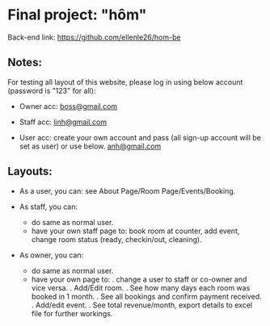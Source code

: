 # Final project: "hôm"

Back-end link: https://github.com/ellenle26/hom-be

## Notes:

For testing all layout of this website, please log in using below account (password is "123" for all):

* Owner acc:
boss@gmail.com

* Staff acc:
linh@gmail.com

* User acc: create your own account and pass (all sign-up account will be set as user) or use below.
anh@gmail.com

## Layouts:

- As a user, you can:
  see About Page/Room Page/Events/Booking.
  
- As staff, you can:
  + do same as normal user.
  + have your own staff page to: book room at counter, add event, change room status (ready, checkin/out, cleaning).
  
- As owner, you can:
  + do same as normal user.
  + have your own page to:
    . change a user to staff or co-owner and vice versa.
    . Add/Edit room.
    . See how many days each room was booked in 1 month.
    . See all bookings and confirm payment received.
    . Add/edit event.
    . See total revenue/month, export details to excel file for further workings.
